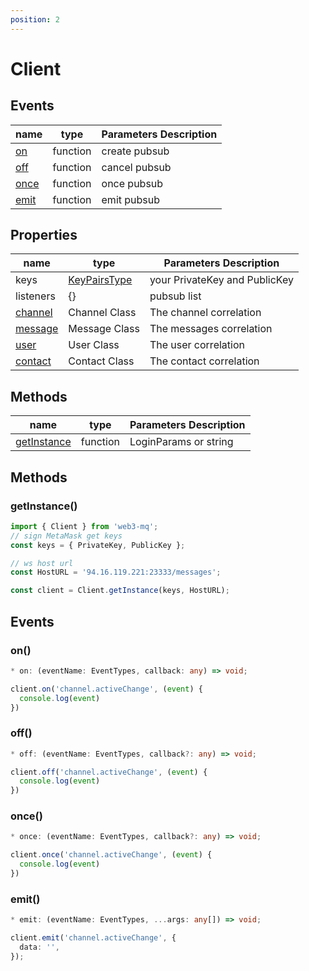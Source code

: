 ```yaml
---
position: 2
---
```


# Client

## Events

| name                                            | type     | Parameters Description |
| ----------------------------------------------- | -------- | ---------------------- |
| [on](/docs/Web3MQ-SDK/JS-SDK-V2/client/#on)     | function | create pubsub          |
| [off](/docs/Web3MQ-SDK/JS-SDK-V2/client/#off)   | function | cancel pubsub          |
| [once](/docs/Web3MQ-SDK/JS-SDK-V2/client/#once) | function | once pubsub            |
| [emit](/docs/Web3MQ-SDK/JS-SDK-V2/client/#emit) | function | emit pubsub            |

## Properties

| name                                          | type                                                           | Parameters Description        |
| --------------------------------------------- | -------------------------------------------------------------- | ----------------------------- |
| keys                                          | [KeyPairsType](/docs/Web3MQ-SDK/JS-SDK-V2/types/#keypairstype) | your PrivateKey and PublicKey |
| listeners                                     | {}                                                             | pubsub list                   |
| [channel](/docs/Web3MQ-SDK/JS-SDK-V2/channel) | Channel Class                                                  | The channel correlation       |
| [message](/docs/Web3MQ-SDK/JS-SDK-V2/message) | Message Class                                                  | The messages correlation      |
| [user](/docs/Web3MQ-SDK/JS-SDK-V2/user)       | User Class                                                     | The user correlation          |
| [contact](/docs/Web3MQ-SDK/JS-SDK-V2/contact) | Contact Class                                                  | The contact correlation       |

## Methods

| name                                                          | type     | Parameters Description |
| ------------------------------------------------------------- | -------- | ---------------------- |
| [getInstance](/docs/Web3MQ-SDK/JS-SDK-V2/client/#getInstance) | function | LoginParams or string  |

## Methods

### getInstance()

```typescript
import { Client } from 'web3-mq';
// sign MetaMask get keys
const keys = { PrivateKey, PublicKey };

// ws host url
const HostURL = '94.16.119.221:23333/messages';

const client = Client.getInstance(keys, HostURL);
```

## Events

### on()

```typescript
* on: (eventName: EventTypes, callback: any) => void;
```

```typescript
client.on('channel.activeChange', (event) {
  console.log(event)
})
```

### off()

```typescript
* off: (eventName: EventTypes, callback?: any) => void;
```

```typescript
client.off('channel.activeChange', (event) {
  console.log(event)
})
```

### once()

```typescript
* once: (eventName: EventTypes, callback?: any) => void;
```

```typescript
client.once('channel.activeChange', (event) {
  console.log(event)
})
```

### emit()

```typescript
* emit: (eventName: EventTypes, ...args: any[]) => void;
```

```typescript
client.emit('channel.activeChange', {
  data: '',
});
```
